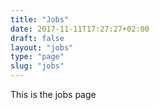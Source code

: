 ```yaml
---
title: "Jobs"
date: 2017-11-11T17:27:27+02:00
draft: false
layout: "jobs"
type: "page"
slug: "jobs"
---
```


This is the jobs page
